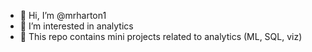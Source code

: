 - 👋 Hi, I’m @mrharton1
- 👀 I’m interested in analytics
- 🌱 This repo contains mini projects related to analytics (ML, SQL, viz)


<!---
mrharton1/mrharton1 is a ✨ special ✨ repository because its `README.md` (this file) appears on your GitHub profile.
You can click the Preview link to take a look at your changes.
--->

